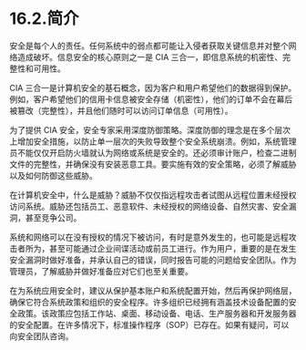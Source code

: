# 16.2.简介

安全是每个人的责任。任何系统中的弱点都可能让入侵者获取关键信息并对整个网络造成破坏。信息安全的核心原则之一是 CIA 三合一，即信息系统的机密性、完整性和可用性。

CIA 三合一是计算机安全的基石概念，因为客户和用户希望他们的数据得到保护。例如，客户希望他们的信用卡信息被安全存储（机密性），他们的订单不会在幕后被篡改（完整性），并且他们随时可以访问订单信息（可用性）。

为了提供 CIA 安全，安全专家采用深度防御策略。深度防御的理念是在多个层次上增加安全措施，以防止单一层次的失败导致整个安全系统崩溃。例如，系统管理员不能仅仅开启防火墙就认为网络或系统是安全的。还必须审计账户，检查二进制文件的完整性，并确保没有安装恶意工具。要实施有效的安全策略，必须了解威胁以及如何防御这些威胁。

在计算机安全中，什么是威胁？威胁不仅仅指远程攻击者试图从远程位置未经授权访问系统。威胁还包括员工、恶意软件、未经授权的网络设备、自然灾害、安全漏洞，甚至竞争公司。

系统和网络可以在没有授权的情况下被访问，有时是意外发生的，也可能是远程攻击者所为，甚至可能通过企业间谍活动或前员工进行。作为用户，重要的是在发生安全漏洞时做好准备，并承认自己的错误，同时报告可能的问题给安全团队。作为管理员，了解威胁并做好准备应对它们也至关重要。

在为系统应用安全时，建议从保护基本账户和系统配置开始，然后再保护网络层，确保它符合系统政策和组织的安全程序。许多组织已经拥有涵盖技术设备配置的安全政策。该政策应包括工作站、桌面、移动设备、电话、生产服务器和开发服务器的安全配置。在许多情况下，标准操作程序（SOP）已存在。如果有疑问，可以向安全团队咨询。
